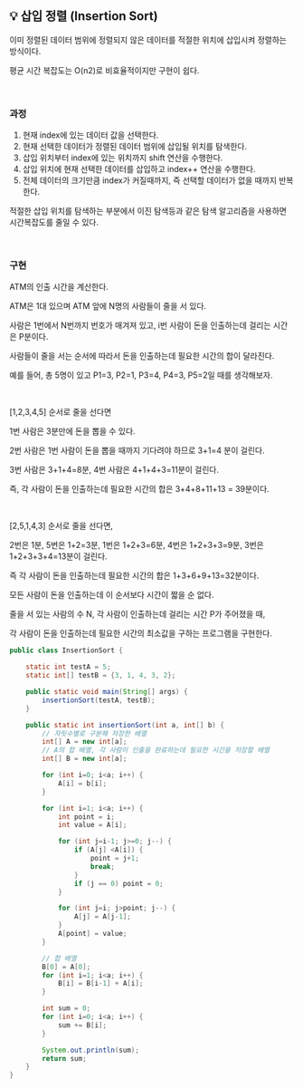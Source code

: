 ## **💡 삽입 정렬 (Insertion Sort)**

이미 정렬된 데이터 범위에 정렬되지 않은 데이터를 적절한 위치에 삽입시켜 정렬하는 방식이다.

평균 시간 복잡도는 O(n2)로 비효율적이지만 구현이 쉽다.

<br>

### **과정**

1. 현재 index에 있는 데이터 값을 선택한다.
2. 현재 선택한 데이터가 정렬된 데이터 범위에 삽입될 위치를 탐색한다.
3. 삽입 위치부터 index에 있는 위치까지 shift 연산을 수행한다.
4. 삽입 위치에 현재 선택한 데이터를 삽입하고 index++ 연산을 수행한다.
5. 전체 데이터의 크기만큼 index가 커질때까지, 즉 선택할 데이터가 없을 때까지 반복한다.

적절한 삽입 위치를 탐색하는 부분에서 이진 탐색등과 같은 탐색 알고리즘을 사용하면 시간복잡도를 줄일 수 있다.

<br>

### **구현**

ATM의 인출 시간을 계산한다.

ATM은 1대 있으며 ATM 앞에 N명의 사람들이 줄을 서 있다.

사람은 1번에서 N번까지 번호가 매겨져 있고, i번 사람이 돈을 인출하는데 걸리는 시간은 P분이다.

사람들이 줄을 서는 순서에 따라서 돈을 인출하는데 필요한 시간의 합이 달라진다.

예를 들어, 총 5명이 있고 P1=3, P2=1, P3=4, P4=3, P5=2일 때를 생각해보자.

<br>

[1,2,3,4,5] 순서로 줄을 선다면

1번 사람은 3분만에 돈을 뽑을 수 있다.

2번 사람은 1번 사람이 돈을 뽑을 때까지 기다려야 하므로 3+1=4 분이 걸린다.

3번 사람은 3+1+4=8분, 4번 사람은 4+1+4+3=11분이 걸린다.

즉, 각 사람이 돈을 인출하는데 필요한 시간의 합은 3+4+8+11+13 = 39분이다.

<br>

[2,5,1,4,3] 순서로 줄을 선다면,

2번은 1분, 5번은 1+2=3분, 1번은 1+2+3=6분, 4번은 1+2+3+3=9분, 3번은 1+2+3+3+4=13분이 걸린다.

즉 각 사람이 돈을 인출하는데 필요한 시간의 합은 1+3+6+9+13=32분이다.

모든 사람이 돈을 인출하는데 이 순서보다 시간이 짧을 순 없다.

줄을 서 있는 사람의 수 N, 각 사람이 인출하는데 걸리는 시간 P가 주어졌을 때,

각 사람이 돈을 인출하는데 필요한 시간의 최소값을 구하는 프로그램을 구현한다.

```java
public class InsertionSort {

    static int testA = 5;
    static int[] testB = {3, 1, 4, 3, 2};

    public static void main(String[] args) {
        insertionSort(testA, testB);
    }

    public static int insertionSort(int a, int[] b) {
        // 자릿수별로 구분해 저장한 배열
        int[] A = new int[a];
        // A의 합 배열, 각 사람이 인출을 완료하는데 필요한 시간을 저장할 배열
        int[] B = new int[a];

        for (int i=0; i<a; i++) {
            A[i] = b[i];
        }

        for (int i=1; i<a; i++) {
            int point = i;
            int value = A[i];

            for (int j=i-1; j>=0; j--) {
                if (A[j] <A[i]) {
                    point = j+1;
                    break;
                }
                if (j == 0) point = 0;
            }

            for (int j=i; j>point; j--) {
                A[j] = A[j-1];
            }
            A[point] = value;
        }

        // 합 배열
        B[0] = A[0];
        for (int i=1; i<a; i++) {
            B[i] = B[i-1] + A[i];
        }

        int sum = 0;
        for (int i=0; i<a; i++) {
            sum += B[i];
        }

        System.out.println(sum);
        return sum;
    }
}
```